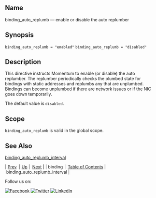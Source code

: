 <a name="conf.ref.binding_auto_replumb"></a>
## Name

binding_auto_replumb — enable or disable the auto replumber

## Synopsis

`binding_auto_replumb = "enabled"`
`binding_auto_replumb = "disabled"`

<a name="idp23614192"></a>
## Description

This directive instructs Momentum to enable (or disable) the auto replumber. The replumber periodically checks the plumbed state for bindings with static addresses and replumbs any that are unplumbed. Bindings can become unplumbed if there are network issues or if the NIC goes down temporarily.

The default value is `disabled`.

<a name="idp23617200"></a>
## Scope

`binding_auto_replumb` is valid in the global scope.

<a name="idp23619456"></a>
## See Also

[binding_auto_replumb_interval](conf.ref.binding_auto_replumb_interval.php "binding_auto_replumb_interval")

| [Prev](conf.ref.binding.php)  | [Up](config.options.ref.php) |  [Next](conf.ref.binding_auto_replumb_interval.php) |
| binding  | [Table of Contents](index.php) |  binding_auto_replumb_interval |

Follow us on:

[![Facebook](https://support.messagesystems.com/images/icon-facebook.png)](http://www.facebook.com/messagesystems) [![Twitter](https://support.messagesystems.com/images/icon-twitter.png)](http://twitter.com/#!/MessageSystems) [![LinkedIn](https://support.messagesystems.com/images/icon-linkedin.png)](http://www.linkedin.com/company/message-systems)